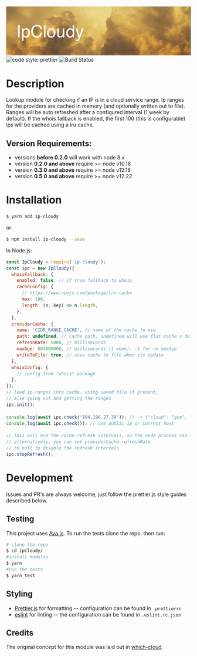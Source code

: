 ![banner](https://github.com/mirusresearch/ipCloudy/blob/master/banner.jpg)
![code style: prettier](https://img.shields.io/badge/code_style-prettier-ff69b4.svg)
![Build Status](https://github.com/mirusresearch/ipCloudy/workflows/Build%20Status/badge.svg)

# Description

Lookup module for checking if an IP is in a cloud service range. Ip ranges for the providers are cached in memory (and optionally written out to file).
Ranges will be auto refreshed after a configured interval (1 week by default).
If the whois fallback is enabled, the first 100 (this is configurable) ips will be cached using a lru cache.

## Version Requirements:

- versions **before 0.2.0** will work with node 8.x
- version **0.2.0 and above** require >= node v10.18
- version **0.3.0 and above** require >= node v12.18
- version **0.5.0 and above** require >= node v12.22

# Installation

```sh
$ yarn add ip-cloudy
```

or

```sh
$ npm install ip-cloudy --save
```

In Node.js:

```javascript
const IpCloudy = require('ip-cloudy');
const ipc = new IpCloudy({
  whoisFallback: {
    enabled: false, // if true fallback to whois
    cacheConfig: {
      // https://www.npmjs.com/package/lru-cache
      max: 100,
      length: (n, key) => n.length,
    },
  },
  providerCache: {
    name: 'CIDR_RANGE_CACHE', // name of the cache to use
    path: undefined, // cache path, undefined will use flat-cache's default location
    refreshRate: 5000, // milliseconds
    maxAge: 604800000, // milliseconds (1 week). -1 for no maxAge
    writeToFile: true, // save cache to file when its update
  },
  whoisConfig: {
    // config from "whois" package
  },
});
// load ip ranges into cache. using saved file if present,
// else going out and getting the ranges
ipc.init();

console.log(await ipc.check('104.196.27.39')); // -> {"cloud": "gce", "whois": null}
console.log(await ipc.check()); // use public ip or current host

// this will end the cache refresh intervals, so the node process can resolve
// alternatively, you can set providerCache.refreshRate
// to null to disable the refresh intervals
ipc.stopRefresh();
```

# Development

Issues and PR's are always welcome, just follow the prettier.js style guides described below.

## Testing

This project uses [Ava.js](https://github.com/avajs/ava). To run the tests clone the repo, then run:

```sh
# clone the repo
$ cd ipCloudy/
#install modules
$ yarn
#run the tests
$ yarn test
```

## Styling

- [Prettier.js](https://prettier.io/) for formatting -- configuration can be found in `.prettierrc`
- [eslint](https://eslint.org/) for linting -- the configuration can be found in `.eslint.rc.json`

## Credits
The original concept for this module was laid out in [which-cloud](https://github.com/bcoe/which-cloud).
